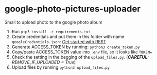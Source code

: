 # google-photo-pictures-uploader
Small to upload photo to the google photo album 


1. Run `pip3 install -r requirements.txt`
2. Create credentials and put them in this folder with name `googleCredentials.json`: [Get started with REST](https://developers.google.com/photos/library/guides/get-started)
3. Generate ACCESS_TOKEN by running: `python3 create_token.py`
4. Copy/paste ACCESS_TOKEN value into `.env` file, so it looks like `TOKEN=`
5. Check the setting in the begging of the `upload_files.py`. (***CAREFUL**: REMOVE_IF_UPLOADED = True*)
6. Upload files by running `python3 upload_files.py`

